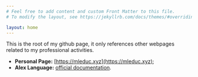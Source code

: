 ```yaml
---
# Feel free to add content and custom Front Matter to this file.
# To modify the layout, see https://jekyllrb.com/docs/themes/#overriding-theme-defaults

layout: home
---
```


This is the root of my github page, it only references other webpages related to my professional activities.

- **Personal Page:** [https://mleduc.xyz](https://mleduc.xyz);
- **Alex Language:** [official documentation](/alex).

